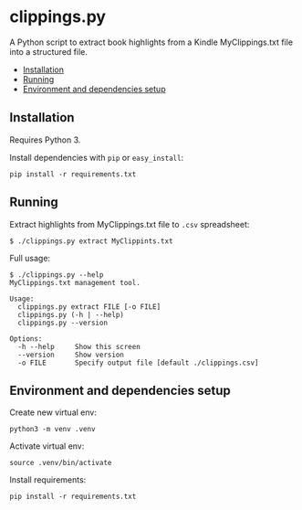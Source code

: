 # clippings.py <!-- omit in toc -->
A Python script to extract book highlights from a Kindle MyClippings.txt file into a structured file.

- [Installation](#installation)
- [Running](#running)
- [Environment and dependencies setup](#environment-and-dependencies-setup)

## Installation

Requires Python 3.

Install dependencies with `pip` or `easy_install`:
```
pip install -r requirements.txt
```

## Running

Extract highlights from MyClippings.txt file to `.csv` spreadsheet:
```
$ ./clippings.py extract MyClippints.txt
```

Full usage:
```
$ ./clippings.py --help
MyClippings.txt management tool.

Usage:
  clippings.py extract FILE [-o FILE]
  clippings.py (-h | --help)
  clippings.py --version

Options:
  -h --help     Show this screen
  --version     Show version
  -o FILE       Specify output file [default ./clippings.csv]
```


## Environment and dependencies setup

Create new virtual env:
```
python3 -m venv .venv
```

Activate virtual env:
```
source .venv/bin/activate
```

Install requirements:
```
pip install -r requirements.txt
```
